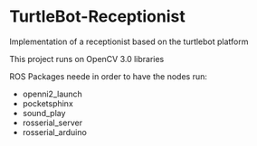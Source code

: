 # TurtleBot-Receptionist
Implementation of a receptionist based on the turtlebot platform

This project runs on OpenCV 3.0 libraries

ROS Packages neede in order to have the nodes run:
  - openni2_launch
  - pocketsphinx
  - sound_play
  - rosserial_server
  - rosserial_arduino

